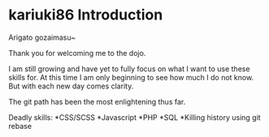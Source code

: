 kariuki86 Introduction
======================

Arigato gozaimasu~

Thank you for welcoming me to the dojo.

I am still growing and have yet to fully focus on what I want to use these skills for. At this time I am only beginning to see how much I do not know. But with each new day comes clarity.

The git path has been the most enlightening thus far.

Deadly skills:
*CSS/SCSS
*Javascript
*PHP
*SQL
*Killing history using git rebase
